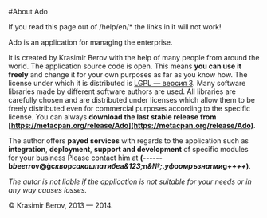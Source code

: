 #About Ado

<div class="ui hidden">
  If you read this page out of /help/en/* the links in it will not work!
</div>

Ado is an application for managing the enterprise.

It is created by Krasimir Berov with the help of many people from around the world.
The application source code is open. This means **you can use it freely**
and change it for your own purposes as far as you know how.
The license under which it is distributed is 
[LGPL &mdash; версия 3](http://opensource.org/licenses/lgpl-3.0.html). 
Many software libraries made by different software authors are used.
All libraries are carefully chosen and are distributed under licenses which allow them to be freely distributed even for commercial purposes according to the specific license.
You can always **download the last stable release from
[https://metacpan.org/release/Ado](https://metacpan.org/release/Ado)**.

The author offers **payed services** with regards to the application
such as **integration**, **deployment**, **support and development** 
of specific modules for your business
Please contact him at
**(<i class="ne">------</i>&#98;<i class="ne">b</i>&#101;<i class="ne">e</i>&#114;<i class="ne">r</i>o<em class="ne"></em>v<i class="ne"></i>&#64;<b class="ne">&#x123;</b>c<i class="ne">кво</i>p<i class="ъ">сакашпатибе</i>a<i class="тц">&123;</i>n<i class="ne">&№;</i>.<i class="ne">уф</i>o<i class="ne">омръзна</i>r<i class="ne">ми</i>g<i class="тц">++++</i>)**. 

*The autor is not liable if the application is not suitable for your needs or in any way causes losses.*

&copy; Krasimir Berov, 2013 &mdash; 2014.